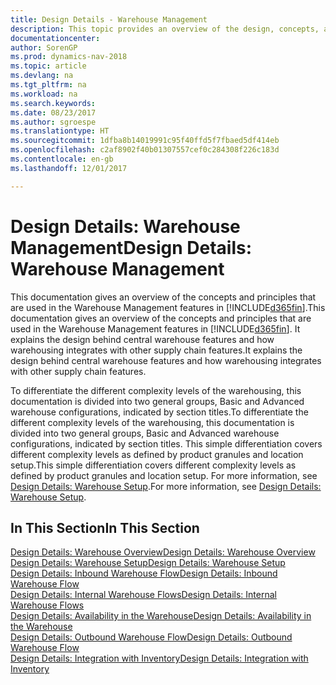 ```yaml
---
title: Design Details - Warehouse Management
description: This topic provides an overview of the design, concepts, and principles behind the Warehouse Management features in [!INCLUDE[d365fin](includes/d365fin_md.md)].
documentationcenter: 
author: SorenGP
ms.prod: dynamics-nav-2018
ms.topic: article
ms.devlang: na
ms.tgt_pltfrm: na
ms.workload: na
ms.search.keywords: 
ms.date: 08/23/2017
ms.author: sgroespe
ms.translationtype: HT
ms.sourcegitcommit: 1dfba8b14019991c95f40ffd5f7fbaed5df414eb
ms.openlocfilehash: c2af8902f40b01307557cef0c284308f226c183d
ms.contentlocale: en-gb
ms.lasthandoff: 12/01/2017

---
```

# <a name="design-details-warehouse-management"></a><span data-ttu-id="14f86-103">Design Details: Warehouse Management</span><span class="sxs-lookup"><span data-stu-id="14f86-103">Design Details: Warehouse Management</span></span>
<span data-ttu-id="14f86-104">This documentation gives an overview of the concepts and principles that are used in the Warehouse Management features in [!INCLUDE[d365fin](includes/d365fin_md.md)].</span><span class="sxs-lookup"><span data-stu-id="14f86-104">This documentation gives an overview of the concepts and principles that are used in the Warehouse Management features in [!INCLUDE[d365fin](includes/d365fin_md.md)].</span></span> <span data-ttu-id="14f86-105">It explains the design behind central warehouse features and how warehousing integrates with other supply chain features.</span><span class="sxs-lookup"><span data-stu-id="14f86-105">It explains the design behind central warehouse features and how warehousing integrates with other supply chain features.</span></span>  

<span data-ttu-id="14f86-106">To differentiate the different complexity levels of the warehousing, this documentation is divided into two general groups, Basic and Advanced warehouse configurations, indicated by section titles.</span><span class="sxs-lookup"><span data-stu-id="14f86-106">To differentiate the different complexity levels of the warehousing, this documentation is divided into two general groups, Basic and Advanced warehouse configurations, indicated by section titles.</span></span> <span data-ttu-id="14f86-107">This simple differentiation covers different complexity levels as defined by product granules and location setup.</span><span class="sxs-lookup"><span data-stu-id="14f86-107">This simple differentiation covers different complexity levels as defined by product granules and location setup.</span></span> <span data-ttu-id="14f86-108">For more information, see [Design Details: Warehouse Setup](design-details-warehouse-setup.md).</span><span class="sxs-lookup"><span data-stu-id="14f86-108">For more information, see [Design Details: Warehouse Setup](design-details-warehouse-setup.md).</span></span>  

## <a name="in-this-section"></a><span data-ttu-id="14f86-109">In This Section</span><span class="sxs-lookup"><span data-stu-id="14f86-109">In This Section</span></span>  
[<span data-ttu-id="14f86-110">Design Details: Warehouse Overview</span><span class="sxs-lookup"><span data-stu-id="14f86-110">Design Details: Warehouse Overview</span></span>](design-details-warehouse-overview.md)  
[<span data-ttu-id="14f86-111">Design Details: Warehouse Setup</span><span class="sxs-lookup"><span data-stu-id="14f86-111">Design Details: Warehouse Setup</span></span>](design-details-warehouse-setup.md)  
[<span data-ttu-id="14f86-112">Design Details: Inbound Warehouse Flow</span><span class="sxs-lookup"><span data-stu-id="14f86-112">Design Details: Inbound Warehouse Flow</span></span>](design-details-inbound-warehouse-flow.md)  
[<span data-ttu-id="14f86-113">Design Details: Internal Warehouse Flows</span><span class="sxs-lookup"><span data-stu-id="14f86-113">Design Details: Internal Warehouse Flows</span></span>](design-details-internal-warehouse-flows.md)  
[<span data-ttu-id="14f86-114">Design Details: Availability in the Warehouse</span><span class="sxs-lookup"><span data-stu-id="14f86-114">Design Details: Availability in the Warehouse</span></span>](design-details-availability-in-the-warehouse.md)  
[<span data-ttu-id="14f86-115">Design Details: Outbound Warehouse Flow</span><span class="sxs-lookup"><span data-stu-id="14f86-115">Design Details: Outbound Warehouse Flow</span></span>](design-details-outbound-warehouse-flow.md)  
[<span data-ttu-id="14f86-116">Design Details: Integration with Inventory</span><span class="sxs-lookup"><span data-stu-id="14f86-116">Design Details: Integration with Inventory</span></span>](design-details-integration-with-inventory.md)

